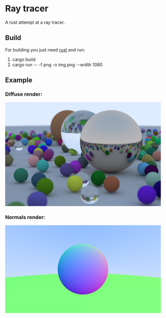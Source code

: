 # Ray tracer
A rust attempt at a ray tracer.

## Build
For building you just need [rust](https://rustup.rs/) and run: 
1. cargo build
2. cargo run -- -f png -o img.png --width 1080


## Example
### Diffuse render:
![Examples](/images/world.png "Diffuse sphere")
### Normals render:
![Examples](/images/sphere_normal.png "Normal anti aliased shaded sphere")
